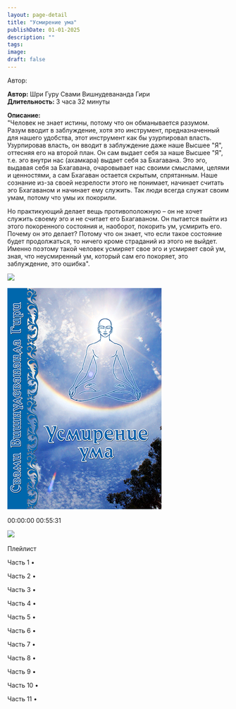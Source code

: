 ```yaml
---
layout: page-detail
title: "Усмирение ума"
publishDate: 01-01-2025
description: ""
tags:
image:
draft: false
---
```


Автор: 

**Автор:** Шри Гуру Свами Вишнудевананда Гири  
**Длительность:** 3 часа 32 минуты  

**Описание:**  
 "Человек не знает истины, потому что он обманывается разумом. Разум вводит в заблуждение, хотя это инструмент, предназначенный для нашего удобства, этот инструмент как бы узурпировал власть. Узурпировав власть, он вводит в заблуждение даже наше Высшее "Я", оттесняя его на второй план. Он сам выдает себя за наше Высшее "Я", т.е. эго внутри нас (ахамкара) выдает себя за Бхагавана. Это эго, выдавая себя за Бхагавана, очаровывает нас своими смыслами, целями и ценностями, а сам Бхагаван остается скрытым, спрятанным. Наше сознание из-за своей незрелости этого не понимает, начинает считать эго Бхагаваном и начинает ему служить. Так люди всегда служат своим умам, потому что умы их покорили.

 Но практикующий делает вещь противоположную – он не хочет служить своему эго и не считает его Бхагаваном. Он пытается выйти из этого покоренного состояния и, наоборот, покорить ум, усмирить его. Почему он это делает? Потому что он знает, что если такое состояние будет продолжаться, то ничего кроме страданий из этого не выйдет. Именно поэтому такой человек усмиряет свое эго и усмиряет свой ум, зная, что неусмиренный ум, который сам его покоряет, это заблуждение, это ошибка".

  
![](/knigi/kodex/img/show-playlist.svg) 

![](/upload/iblock/ba8/ba84f6e3dcd23de178b0d6d13ec86540.png) 

00:00:00 00:55:31 

![](/knigi/kodex/img/close.svg) 

 Плейлист

Часть 1  • 

Часть 2  • 

Часть 3  • 

Часть 4  • 

Часть 5  • 

Часть 6  • 

Часть 7  • 

Часть 8  • 

Часть 9  • 

Часть 10  • 

Часть 11  • 

  
